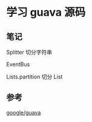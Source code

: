 # 学习 guava 源码


## 笔记

Splitter 切分字符串

EventBus

Lists.partition 切分 List

## 参考

[google/guava](https://github.com/google/guava)
